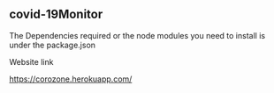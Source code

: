 
## covid-19Monitor

The Dependencies required or the node modules you need to install is under the package.json

Website link

<https://corozone.herokuapp.com/>

